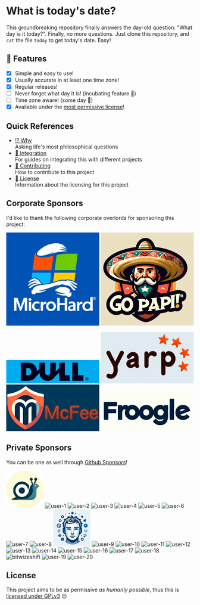 # What is today's date?

This groundbreaking repository finally answers the day-old question:
"What day is it today?". Finally, no more questions. Just clone this repository,
and `cat` the file `today` to get today's date. Easy!

## 🚀 Features

* [x] Simple and easy to use!
* [x] Usually accurate in at least one time zone!
* [x] Regular releases!
* [ ] Never forget what day it is! (incubating feature 🚧)
* [ ] Time zone aware! (some day 🤔)
* [x] Available under the [most permissive license](LICENSE)!

## Quick References

* [⁉️ Why](docs/why.md) \
  Asking life's most philosophical questions
* [🤝 Integration](docs/integration) \
  For guides on integrating this with different projects
* [🚀 Contributing](.github/CONTRIBUTING.md) \
  How to contribute to this project
* [💼 License](#license) \
  Information about the licensing for this project

## Corporate Sponsors

I'd like to thank the following corporate overlords for sponsoring this project:

![Microhard][microhard] ![Go Papi Hosting][gopapi]

![Dull computers][dull] ![Yarp][Yarp] ![McFee][McFee] ![Froogle][Froogle]

[Microhard]: docs/images/sponsors/corporate/microhard-250x250.png "Microhard"
[gopapi]: docs/images/sponsors/corporate/go-pappy-250x250.png "Go Papi Web Hosting"

[dull]: docs/images/sponsors/corporate/dull-250x64.png
[Yarp]: docs/images/sponsors/corporate/yarp-250x138.png "Yarp"
[Froogle]: docs/images/sponsors/corporate/froogle-250x110.png "Froogle"
[McFee]: docs/images/sponsors/corporate/mcfee-250x125.png "McFee"

## Private Sponsors

You can be one as well through [Github Sponsors](https://github.com/sponsors/bitwizeshift)!

![snog][snog] ![user-1] ![user-2] ![user-3] ![user-4] ![user-5] ![user-6] ![user-7]
![user-8] ![avatar][avatar] ![user-9] ![user-10] ![user-11] ![user-12] ![user-13] ![user-14]
![user-15] ![user-16] ![user-17] ![user-18] ![bitwizeshift][bitwizeshift]  ![user-19] ![user-20]

[user-1]: https://www.gravatar.com/avatar/94d093eda664addd6e450d7e9881bcad?s=100&d=identicon
[user-2]: https://www.gravatar.com/avatar/15fb45d396964013d16276442a1741d585615082?s=100&d=identicon
[user-3]: https://www.gravatar.com/avatar/9c607d446c4e74b2f052d7ee8093025d4938a38c?s=100&d=identicon
[user-4]: https://www.gravatar.com/avatar/bfd6bc2872468edb3efd3633f4919989a409635e?s=100&d=identicon
[user-5]: https://www.gravatar.com/avatar/980dfb0a896be14218bc36d03f3eb091bf7ee9a7?s=100&d=identicon
[user-6]: https://www.gravatar.com/avatar/1964c3181fd805c24a84525aa6ed41d5ff74cd5a?s=100&d=identicon
[user-7]: https://www.gravatar.com/avatar/05ae8057cfadce1a1c0df58e9ba60bbadafdb686?s=100&d=identicon
[user-8]: https://www.gravatar.com/avatar/261838d820747b25509890ffb048464832903b80?s=100&d=identicon
[user-9]: https://www.gravatar.com/avatar/058609606e83773166ae89b8cf8676e3741b37b3?s=100&d=identicon
[user-10]: https://www.gravatar.com/avatar/dd4d9fdb578aa85750112934842159eeb374edf9?s=100&d=identicon
[user-11]: https://www.gravatar.com/avatar/7b576675e515f9ae00aea6e9b7390c741e323fb7?s=100&d=identicon
[user-12]: https://www.gravatar.com/avatar/9f2b890c36b6bd5e0d106f8db4e2c9f1dcbd42d1?s=100&d=identicon
[user-13]: https://www.gravatar.com/avatar/d2f0ecb0ce67ffc3b3aa187de1447044d9e99cd2?s=100&d=identicon
[user-14]: https://www.gravatar.com/avatar/8581fc282f940d36451f18cceaea94a114e4d95e?s=100&d=identicon
[user-15]: https://www.gravatar.com/avatar/52637bdd80ae83910fe3a2c7286ea2fca4460d5f?s=100&d=identicon
[user-16]: https://www.gravatar.com/avatar/5f93e7c16cb3545d828f6dca941986bde2ada660?s=100&d=identicon
[user-17]: https://www.gravatar.com/avatar/323702c13b13f773e315978eeb09419371d98c8f?s=100&d=identicon
[user-18]: https://www.gravatar.com/avatar/1602b4a1b44a916932168363c35dc46385eaf57c?s=100&d=identicon
[user-19]: https://www.gravatar.com/avatar/e771b028c1e3b1b5afc86059eff08292e130ca05?s=100&d=identicon
[user-20]: https://www.gravatar.com/avatar/38edf86ffafe716773a7f7b1d5b1dcf4bcc4cda8?s=100&d=identicon
[snog]: docs/images/sponsors/personal/snog-100x100.png "Snog"
[avatar]: docs/images/sponsors/personal/avatar-100x100.png "Mr Avatar"
[bitwizeshift]: https://github.com/bitwizeshift.png?size=100 "@bitwizeshift"

## License

This project aims to be as permissive *as humanly possible*, thus this is
[licensed under GPLv3](LICENSE) 😉

